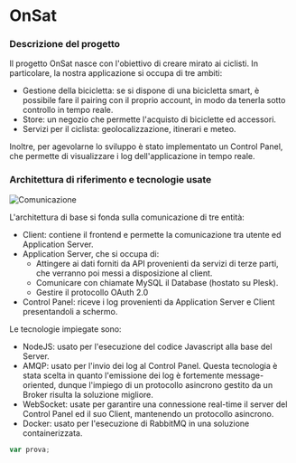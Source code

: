 # OnSat

### Descrizione del progetto
Il progetto OnSat nasce con l'obiettivo di creare mirato ai ciclisti. In particolare, la nostra applicazione si occupa di tre ambiti:
* Gestione della bicicletta: se si dispone di una bicicletta smart, è possibile fare il pairing con il proprio account, in modo da tenerla sotto controllo in tempo reale.
* Store: un negozio che permette l'acquisto di biciclette ed accessori.
* Servizi per il ciclista: geolocalizzazione, itinerari e meteo.

Inoltre, per agevolarne lo sviluppo è stato implementato un Control Panel, che permette di visualizzare i log dell'applicazione in tempo reale.

### Architettura di riferimento e tecnologie usate

![Comunicazione](https://user-images.githubusercontent.com/12523738/125704389-aebb2e84-0234-48cf-ba94-8ee50a2a8b80.png)

L'architettura di base si fonda sulla comunicazione di tre entità:
* Client: contiene il frontend e permette la comunicazione tra utente ed Application Server.
* Application Server, che si occupa di:
  * Attingere ai dati forniti da API provenienti da servizi di terze parti, che verranno poi messi a disposizione al client.
  * Comunicare con chiamate MySQL il Database (hostato su Plesk).
  * Gestire il protocollo OAuth 2.0
* Control Panel: riceve i log provenienti da Application Server e Client presentandoli a schermo. 


 
Le tecnologie impiegate sono:
* NodeJS: usato per l'esecuzione del codice Javascript alla base del Server.
* AMQP: usato per l'invio dei log al Control Panel. Questa tecnologia è stata scelta in quanto l'emissione dei log è fortemente message-oriented, dunque l'impiego di un protocollo asincrono gestito da un Broker risulta la soluzione migliore.
* WebSocket: usate per garantire una connessione real-time il server del Control Panel ed il suo Client, mantenendo un protocollo asincrono.
* Docker: usato per l'esecuzione di RabbitMQ in una soluzione containerizzata.







``` javascript
var prova;

```
